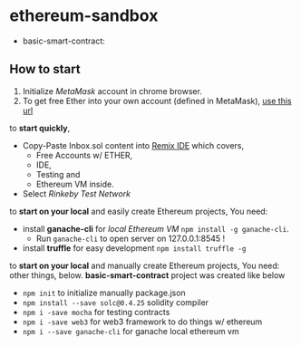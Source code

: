 # ethereum-sandbox

- basic-smart-contract: 


## How to start

1. Initialize *MetaMask* account in chrome browser.
2. To get free Ether into your own account (defined in MetaMask), [use this url](https://faucet.rinkeby.io/) 

to **start quickly**,
- Copy-Paste Inbox.sol content into [Remix IDE](remix.ethereum.org) which covers,
   - Free Accounts w/ ETHER, 
   - IDE, 
   - Testing and 
   - Ethereum VM inside.
- Select *Rinkeby Test Network* 

to **start on your local** and easily create Ethereum projects, You need:
- install **ganache-cli** for _local Ethereum VM_ `npm install -g ganache-cli`.
    - Run `ganache-cli` to open server on 127.0.0.1:8545 !
- install **truffle** for easy development `npm install truffle -g`

to **start on your local** and manually create Ethereum projects, You need: other things, below. **basic-smart-contract** project was created like below
- `npm init` to initialize manually package.json
- `npm install --save solc@0.4.25` solidity compiler
- `npm i -save mocha` for testing contracts
- `npm i -save web3` for web3 framework to do things w/ ethereum
- `npm i --save ganache-cli` for ganache local ethereum vm
